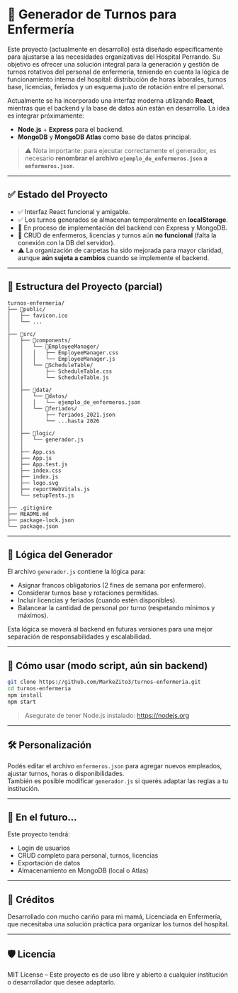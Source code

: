 
# 🏥 Generador de Turnos para Enfermería

Este proyecto (actualmente en desarrollo) está diseñado específicamente para ajustarse a las necesidades organizativas del Hospital Perrando. Su objetivo es ofrecer una solución integral para la generación y gestión de turnos rotativos del personal de enfermería, teniendo en cuenta la lógica de funcionamiento interna del hospital: distribución de horas laborales, turnos base, licencias, feriados y un esquema justo de rotación entre el personal.

Actualmente se ha incorporado una interfaz moderna utilizando **React**, mientras que el backend y la base de datos aún están en desarrollo. La idea es integrar próximamente:

- **Node.js** + **Express** para el backend.
- **MongoDB** y **MongoDB Atlas** como base de datos principal.

> ⚠️ Nota importante: para ejecutar correctamente el generador, es necesario **renombrar el archivo `ejemplo_de_enfermeros.json` a `enfermeros.json`**.

---

## ✅ Estado del Proyecto

- ✅ Interfaz React funcional y amigable.
- ✅ Los turnos generados se almacenan temporalmente en **localStorage**.
- 🔄 En proceso de implementación del backend con Express y MongoDB.
- 🔄 CRUD de enfermeros, licencias y turnos aún **no funcional** (falta la conexión con la DB del servidor).
- ⚠️ La organización de carpetas ha sido mejorada para mayor claridad, aunque **aún sujeta a cambios** cuando se implemente el backend.

---

## 📂 Estructura del Proyecto (parcial)

```
turnos-enfermeria/
├── 📂public/
│   ├── favicon.ico
│   └── ...
│
├── 📂src/
│   ├── 📂components/
│   │   └── 📂EmployeeManager/
│   │   │   ├── EmployeeManager.css
│   │   │   └── EmployeeManager.js
│   │   └── 📂ScheduleTable/
│   │       ├── ScheduleTable.css
│   │       └── ScheduleTable.js
│   │
│   ├── 📂data/
│   │   └── 📂datos/
│   │   │   └── ejemplo_de_enfermeros.json
│   │   └── 📂feriados/
│   │       ├── feriados_2021.json
│   │       └── ...hasta 2026
│   │
│   ├── 📂logic/
│   │   └── generador.js
│   │
│   ├── App.css
│   ├── App.js
│   ├── App.test.js
│   ├── index.css
│   ├── index.js
│   ├── logo.svg
│   ├── reportWebVitals.js
│   └── setupTests.js
│
├── .gitignire
├── README.md
├── package-lock.json
└── package.json
```

---

## 🧠 Lógica del Generador

El archivo `generador.js` contiene la lógica para:

- Asignar francos obligatorios (2 fines de semana por enfermero).
- Considerar turnos base y rotaciones permitidas.
- Incluir licencias y feriados (cuando estén disponibles).
- Balancear la cantidad de personal por turno (respetando mínimos y máximos).

Esta lógica se moverá al backend en futuras versiones para una mejor separación de responsabilidades y escalabilidad.

---

## 🚀 Cómo usar (modo script, aún sin backend)

```bash
git clone https://github.com/MarkeZito3/turnos-enfermeria.git
cd turnos-enfermeria
npm install
npm start
```

> Asegurate de tener Node.js instalado: https://nodejs.org

---

## 🛠️ Personalización

Podés editar el archivo `enfermeros.json` para agregar nuevos empleados, ajustar turnos, horas o disponibilidades.  
También es posible modificar `generador.js` si querés adaptar las reglas a tu institución.

---

## 📅 En el futuro...

Este proyecto tendrá:

- Login de usuarios
- CRUD completo para personal, turnos, licencias
- Exportación de datos
- Almacenamiento en MongoDB (local o Atlas)

---

## 🙌 Créditos

Desarrollado con mucho cariño para mi mamá, Licenciada en Enfermería, que necesitaba una solución práctica para organizar los turnos del hospital.

---

## 🛡️ Licencia

MIT License – Este proyecto es de uso libre y abierto a cualquier institución o desarrollador que desee adaptarlo.
